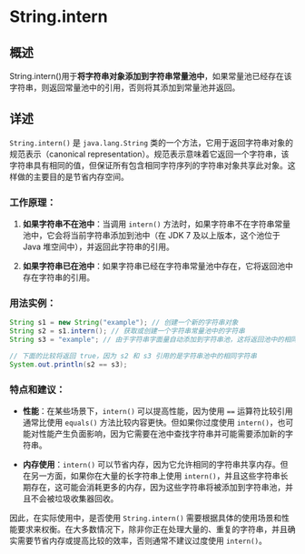 # String.intern

## 概述

String.intern()用于**将字符串对象添加到字符串常量池中**，如果常量池已经存在该字符串，则返回常量池中的引用，否则将其添加到常量池并返回。

## 详述

`String.intern()` 是 `java.lang.String` 类的一个方法，它用于返回字符串对象的规范表示（canonical representation）。规范表示意味着它返回一个字符串，该字符串具有相同的值，但保证所有包含相同字符序列的字符串对象共享此对象。这样做的主要目的是节省内存空间。

### 工作原理：
1. **如果字符串不在池中**：当调用 `intern()` 方法时，如果字符串不在字符串常量池中，它会将当前字符串添加到池中（在 JDK 7 及以上版本，这个池位于 Java 堆空间中），并返回此字符串的引用。
   
2. **如果字符串已在池中**：如果字符串已经在字符串常量池中存在，它将返回池中存在字符串的引用。

### 用法实例：
```java
String s1 = new String("example"); // 创建一个新的字符串对象
String s2 = s1.intern(); // 获取或创建一个字符串常量池中的字符串
String s3 = "example"; // 由于字符串字面量自动添加到字符串池，这将返回池中的相同字符串

// 下面的比较将返回 true，因为 s2 和 s3 引用的是字符串池中的相同字符串
System.out.println(s2 == s3);
```

### 特点和建议：
- **性能**：在某些场景下，`intern()` 可以提高性能，因为使用 `==` 运算符比较引用通常比使用 `equals()` 方法比较内容更快。但如果你过度使用 `intern()`，也可能对性能产生负面影响，因为它需要在池中查找字符串并可能需要添加新的字符串。
  
- **内存使用**：`intern()` 可以节省内存，因为它允许相同的字符串共享内存。但在另一方面，如果你在大量的长字符串上使用 `intern()`，并且这些字符串长期存在，这可能会消耗更多的内存，因为这些字符串将被添加到字符串池，并且不会被垃圾收集器回收。

因此，在实际使用中，是否使用 `String.intern()` 需要根据具体的使用场景和性能要求来权衡。在大多数情况下，除非你正在处理大量的、重复的字符串，并且确实需要节省内存或提高比较的效率，否则通常不建议过度使用 `intern()`。